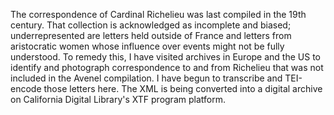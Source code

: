 The correspondence of Cardinal Richelieu was last compiled in the 19th century. That collection is acknowledged as incomplete and biased; underrepresented are letters held outside of France and letters from aristocratic women whose influence over events might not be fully understood. To remedy this, I have visited archives in Europe and the US to identify and photograph correspondence to and from Richelieu that was not included in the Avenel compilation. I have begun to transcribe and TEI-encode those letters here. The XML is being converted into a digital archive on California Digital Library's XTF program platform.
